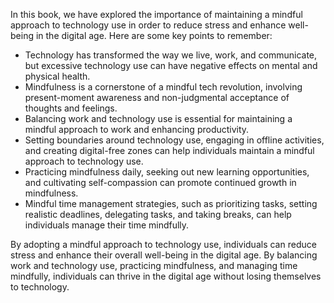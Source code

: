 
In this book, we have explored the importance of maintaining a mindful approach to technology use in order to reduce stress and enhance well-being in the digital age. Here are some key points to remember:

* Technology has transformed the way we live, work, and communicate, but excessive technology use can have negative effects on mental and physical health.
* Mindfulness is a cornerstone of a mindful tech revolution, involving present-moment awareness and non-judgmental acceptance of thoughts and feelings.
* Balancing work and technology use is essential for maintaining a mindful approach to work and enhancing productivity.
* Setting boundaries around technology use, engaging in offline activities, and creating digital-free zones can help individuals maintain a mindful approach to technology use.
* Practicing mindfulness daily, seeking out new learning opportunities, and cultivating self-compassion can promote continued growth in mindfulness.
* Mindful time management strategies, such as prioritizing tasks, setting realistic deadlines, delegating tasks, and taking breaks, can help individuals manage their time mindfully.

By adopting a mindful approach to technology use, individuals can reduce stress and enhance their overall well-being in the digital age. By balancing work and technology use, practicing mindfulness, and managing time mindfully, individuals can thrive in the digital age without losing themselves to technology.
